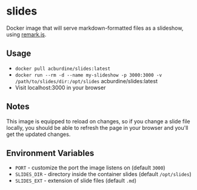# slides

Docker image that will serve markdown-formatted files as a slideshow, using [remark.js](https://github.com/gnab/remark).

## Usage

- `docker pull acburdine/slides:latest`
- `docker run --rm -d --name my-slideshow -p 3000:3000 -v /path/to/slides/dir:/opt/slides` acburdine/slides:latest
- Visit localhost:3000 in your browser

## Notes

This image is equipped to reload on changes, so if you change a slide file locally, you should be able to refresh the page in your browser and you'll get the updated changes.

## Environment Variables

- `PORT` - customize the port the image listens on (default `3000`)
- `SLIDES_DIR` - directory inside the container slides (default `/opt/slides`)
- `SLIDES_EXT` - extension of slide files (default `.md`)

